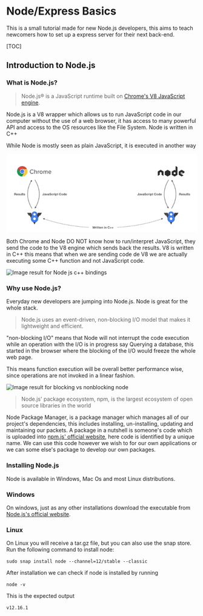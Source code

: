 # Node/Express Basics

This is a small tutorial made for new Node.js developers, this aims to teach newcomers how to set up a express server for their next back-end.

[TOC]

## Introduction to Node.js

### What is Node.js?

> Node.js® is a JavaScript runtime built on [Chrome's V8 JavaScript engine](https://v8.dev/). 

Node.js is a V8 wrapper which allows us to run JavaScript code in our computer  without the use of a web browser, it has access to many powerful API and access to the OS resources like the File System. Node is written in C++ 

While Node is mostly seen as plain JavaScript, it is executed in another way

![Browser vs Node JS](./img/jsvsnode.png)

Both Chrome and Node DO NOT know how to run/interpret JavaScript, they send  the code to the V8 engine which sends back the results. V8 is written in C++ this means that when we are sending code de V8 we are actually executing some C++ function and not JavaScript code. 

![Image result for Node js c++ bindings](https://miro.medium.com/max/800/0*DLjTUbiHLIUv47ha.jpg)

### Why use Node.js?

Everyday new developers are jumping into Node.js. Node is great for the whole stack. 

> Node.js uses an event-driven, non-blocking I/O model that makes it lightweight and efficient. 

"non-blocking I/O" means that Node will not interrupt the code execution while an  operation with the I/O is in progress say Querying a database, this  started in the browser where the blocking of the I/O would freeze the  whole web page. 

This means function execution will be overall better performance wise, since operations are not invoked in a linear fashion.

![Image result for blocking vs nonblocking node](https://2.bp.blogspot.com/-I9lzkfaYdrk/VZveysjldAI/AAAAAAAAPCo/lGqH0YLmZkI/s640/bb.png)

> Node.js' package ecosystem, npm, is the largest ecosystem of open source libraries in the world 

Node Package Manager, is a package manager which manages all of our  project's dependencies, this includes installing, un-installing, updating and maintaining our packets.  A package in a nutshell is someone's code which is uploaded into [npm.js' official website](https://www.npmjs.com/), here code is identified by a unique name. We can use this code however we wish to for our own applications or we can some else's package to develop our own packages.

### Installing Node.js

Node is available in Windows, Mac Os and most Linux distributions.

### Windows

On windows, just as any other installations download the executable from [Node.js's official website](https://nodejs.org/es/).

### Linux

On Linux you will receive a tar.gz file, but you can also use the snap store. Run the following command to install node:

```
sudo snap install node --channel=12/stable --classic
```

After installation we can check if node is installed by running

```
node -v
```

This is the expected output

```
v12.16.1
```

​	